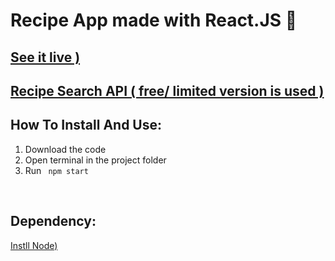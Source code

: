 # Recipe App made with React.JS 🍲

## [See it live )](https://proghead00.github.io/Recipe-App-With-React/)


## [Recipe Search API ( free/ limited version is used )](https://developer.edamam.com/edamam-recipe-api)


## How To Install And Use:

1. Download the code
2. Open terminal in the project folder
3. Run
<code> npm start </code>
<br>

## Dependency:
[Instll Node)](https://node.org/)
